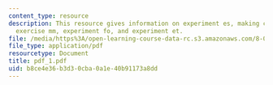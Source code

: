 ```yaml
---
content_type: resource
description: This resource gives information on experiment es, making clip leads,
  exercise mm, experiment fo, and experiment et.
file: /media/https%3A/open-learning-course-data-rc.s3.amazonaws.com/8-01x-physics-i-classical-mechanics-with-an-experimental-focus-fall-2002/b8ce4e36b3d30cba0a1e40b91173a8dd_pdf_1.pdf
file_type: application/pdf
resourcetype: Document
title: pdf_1.pdf
uid: b8ce4e36-b3d3-0cba-0a1e-40b91173a8dd
---
```

